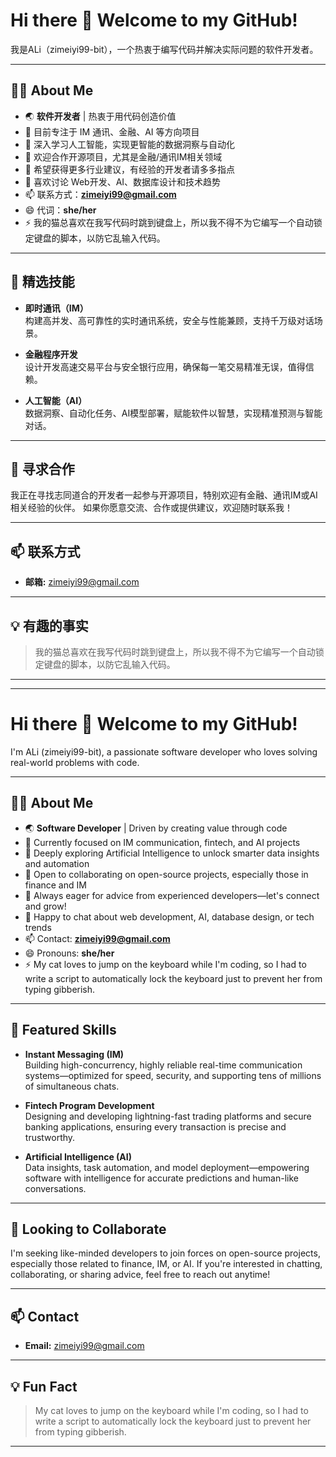 # Hi there 👋 Welcome to my GitHub!

我是ALi（zimeiyi99-bit），一个热衷于编写代码并解决实际问题的软件开发者。

---

## 👩‍💻 About Me

- 🌏 **软件开发者** | 热衷于用代码创造价值  
- 🔭 目前专注于 IM 通讯、金融、AI 等方向项目  
- 🌱 深入学习人工智能，实现更智能的数据洞察与自动化  
- 👯 欢迎合作开源项目，尤其是金融/通讯IM相关领域  
- 🤔 希望获得更多行业建议，有经验的开发者请多多指点  
- 💬 喜欢讨论 Web开发、AI、数据库设计和技术趋势  
- 📫 联系方式：**zimeiyi99@gmail.com**  
- 😄 代词：**she/her**  
- ⚡ 我的猫总喜欢在我写代码时跳到键盘上，所以我不得不为它编写一个自动锁定键盘的脚本，以防它乱输入代码。

---

## 🚀 精选技能

- **即时通讯（IM）**  
  构建高并发、高可靠性的实时通讯系统，安全与性能兼顾，支持千万级对话场景。

- **金融程序开发**  
  设计开发高速交易平台与安全银行应用，确保每一笔交易精准无误，值得信赖。

- **人工智能（AI）**  
  数据洞察、自动化任务、AI模型部署，赋能软件以智慧，实现精准预测与智能对话。

---

## 🌟 寻求合作

我正在寻找志同道合的开发者一起参与开源项目，特别欢迎有金融、通讯IM或AI相关经验的伙伴。
如果你愿意交流、合作或提供建议，欢迎随时联系我！

---

## 📫 联系方式

- **邮箱:** zimeiyi99@gmail.com

---

## 💡 有趣的事实

> 我的猫总喜欢在我写代码时跳到键盘上，所以我不得不为它编写一个自动锁定键盘的脚本，以防它乱输入代码。

---


---

# Hi there 👋 Welcome to my GitHub!

I'm ALi (zimeiyi99-bit), a passionate software developer who loves solving real-world problems with code.

---

## 👩‍💻 About Me

- 🌏 **Software Developer** | Driven by creating value through code  
- 🔭 Currently focused on IM communication, fintech, and AI projects  
- 🌱 Deeply exploring Artificial Intelligence to unlock smarter data insights and automation  
- 👯 Open to collaborating on open-source projects, especially those in finance and IM  
- 🤔 Always eager for advice from experienced developers—let's connect and grow!  
- 💬 Happy to chat about web development, AI, database design, or tech trends  
- 📫 Contact: **zimeiyi99@gmail.com**  
- 😄 Pronouns: **she/her**  
- ⚡ My cat loves to jump on the keyboard while I'm coding, so I had to write a script to automatically lock the keyboard just to prevent her from typing gibberish.
---

## 🚀 Featured Skills

- **Instant Messaging (IM)**  
  Building high-concurrency, highly reliable real-time communication systems—optimized for speed, security, and supporting tens of millions of simultaneous chats.

- **Fintech Program Development**  
  Designing and developing lightning-fast trading platforms and secure banking applications, ensuring every transaction is precise and trustworthy.

- **Artificial Intelligence (AI)**  
  Data insights, task automation, and model deployment—empowering software with intelligence for accurate predictions and human-like conversations.

---

## 🌟 Looking to Collaborate

I'm seeking like-minded developers to join forces on open-source projects, especially those related to finance, IM, or AI.
If you're interested in chatting, collaborating, or sharing advice, feel free to reach out anytime!

---

## 📫 Contact

- **Email:** zimeiyi99@gmail.com

---

## 💡 Fun Fact

> My cat loves to jump on the keyboard while I'm coding, so I had to write a script to automatically lock the keyboard just to prevent her from typing gibberish.

---
